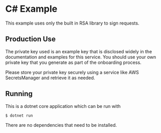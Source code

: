 # C# Example

This example uses only the built in RSA library to sign requests.

## Production Use

The private key used is an example key that is disclosed widely in the documentation and examples for this service. You should use your own private key that you generate as part of the onboarding process.

Please store your private key securely using a service like AWS SecretsManager and retrieve it as needed.

## Running

This is a dotnet core application which can be run with

```
$ dotnet run
```

There are no dependencies that need to be installed.
